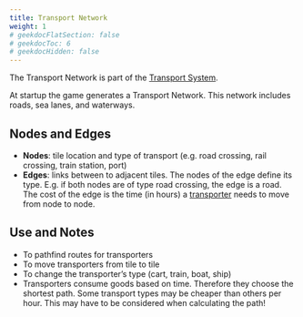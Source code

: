```yaml
---
title: Transport Network
weight: 1
# geekdocFlatSection: false
# geekdocToc: 6
# geekdocHidden: false
---
```


The Transport Network is part of the [Transport System](docs/transport-system/).

At startup the game generates a Transport Network. This network includes roads, sea lanes, and waterways.

## Nodes and Edges

* **Nodes**: tile location and type of transport (e.g. road crossing, rail crossing, train station, port)
* **Edges**: links between to adjacent tiles. The nodes of the edge define its type. E.g. if both nodes are of type road crossing, the edge is a road. The cost of the edge is the time (in hours) a [transporter](docs/transport-system/transporter/) needs to move from node to node.

## Use and Notes

* To pathfind routes for transporters
* To move transporters from tile to tile
* To change the transporter’s type (cart, train, boat, ship)
* Transporters consume goods based on time. Therefore they choose the shortest path. Some transport types may be cheaper than others per hour. This may have to be considered when calculating the path!
